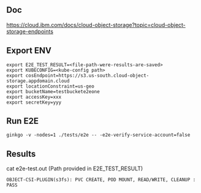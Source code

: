 ## Doc
https://cloud.ibm.com/docs/cloud-object-storage?topic=cloud-object-storage-endpoints

## Export ENV 
```
export E2E_TEST_RESULT=<file-path-were-results-are-saved>
export KUBECONFIG=<kube-config path>
export cosEndpoint=https://s3.us-south.cloud-object-storage.appdomain.cloud
export locationConstraint=us-geo 
export bucketName=testbuckete2eone
export accessKey=xxx
export secretKey=yyy
```

## Run E2E
```
ginkgo -v -nodes=1 ./tests/e2e -- -e2e-verify-service-account=false
```

## Results

cat e2e-test.out (Path provided in E2E_TEST_RESULT)

```
OBJECT-CSI-PLUGIN(s3fs): PVC CREATE, POD MOUNT, READ/WRITE, CLEANUP : PASS
```

